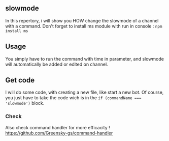 ## slowmode 
In this repertory, i will show you HOW change the slowmode of a channel with a command.
Don't forget to install ms module with run in console : ``npm install ms``

## Usage

You simply have to run the command with time in parameter, and slowmode will automatically be added or edited on channel.

## Get code

I will do some code, with creating a new file, like start a new bot. Of course, you just have to take the code wich is in the ``if (commandName === 'slowmode')`` block.

### Check 

Also check command handler for more efficacity ! https://github.com/Greensky-gs/command-handler
